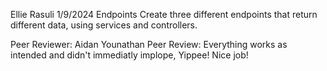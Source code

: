 Ellie Rasuli
1/9/2024
Endpoints
Create three different endpoints that return different data, using services and controllers.

Peer Reviewer: Aidan Younathan
Peer Review: Everything works as intended and didn't immediatly implope, Yippee! Nice job!
